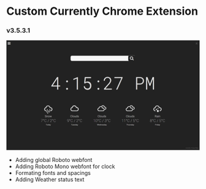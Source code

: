 # Custom Currently Chrome Extension

### v3.5.3.1

![Custom Currently Chrome Extension v3.5.3.1](https://github.com/robertvasile/currently-custom-chrome-extension/blob/master/images/currently-preview.jpg?raw=true)

* Adding global Roboto webfont
* Adding Roboto Mono webfont for clock
* Formating fonts and spacings
* Adding Weather status text
